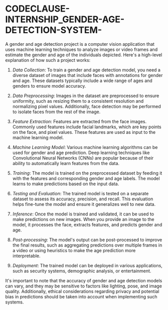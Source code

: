 # CODECLAUSE-INTERNSHIP_GENDER-AGE-DETECTION-SYSTEM-
A gender and age detection project is a computer vision application that uses machine learning techniques to analyze images or video frames and estimate the gender and age of the individuals depicted. Here's a high-level explanation of how such a project works:

1. *Data Collection*: To train a gender and age detection model, you need a diverse dataset of images that include faces with annotations for gender and age. These datasets typically include a wide range of ages and genders to ensure model accuracy.

2. *Data Preprocessing*: Images in the dataset are preprocessed to ensure uniformity, such as resizing them to a consistent resolution and normalizing pixel values. Additionally, face detection may be performed to isolate faces from the rest of the image.

3. *Feature Extraction*: Features are extracted from the face images. Commonly used features include facial landmarks, which are key points on the face, and pixel values. These features are used as input to the machine learning model.

4. *Machine Learning Model*: Various machine learning algorithms can be used for gender and age prediction. Deep learning techniques like Convolutional Neural Networks (CNNs) are popular because of their ability to automatically learn features from the data.

5. *Training*: The model is trained on the preprocessed dataset by feeding it with the features and corresponding gender and age labels. The model learns to make predictions based on the input data.

6. *Testing and Evaluation*: The trained model is tested on a separate dataset to assess its accuracy, precision, and recall. This evaluation helps fine-tune the model and ensure it generalizes well to new data.

7. *Inference*: Once the model is trained and validated, it can be used to make predictions on new images. When you provide an image to the model, it processes the face, extracts features, and predicts gender and age.

8. *Post-processing*: The model's output can be post-processed to improve the final results, such as aggregating predictions over multiple frames in a video or using heuristics to make the age prediction more interpretable.

9. *Deployment*: The trained model can be deployed in various applications, such as security systems, demographic analysis, or entertainment.

It's important to note that the accuracy of gender and age detection models can vary, and they may be sensitive to factors like lighting, pose, and image quality. Additionally, ethical considerations regarding privacy and potential bias in predictions should be taken into account when implementing such systems.
